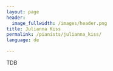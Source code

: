```yaml
---
layout: page
header:
  image_fullwidth: /images/header.png
title: Julianna Kiss
permalink: /pianists/julianna_kiss/
language: de

---
```



TDB
